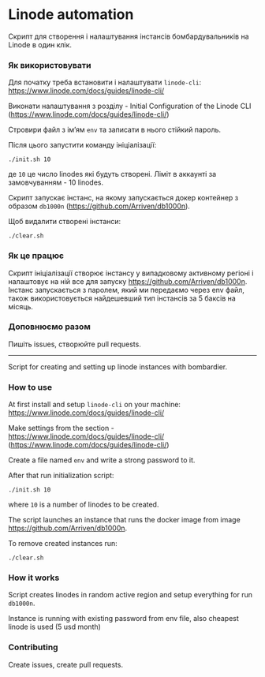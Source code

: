 # Linode automation

Скрипт для створення і налаштування інстансів бомбардувальників на Linode в один клік.

### Як використовувати

Для початку треба встановити і налаштувати `linode-cli`:
https://www.linode.com/docs/guides/linode-cli/

Виконати налаштування з розділу - Initial Configuration of the Linode CLI (https://www.linode.com/docs/guides/linode-cli/)

Стровири файл з імʼям `env` та записати в нього стійкий пароль.


Після цього запустити команду ініціалізації:

```shell
./init.sh 10 
```

де `10` це число linodes які будуть створені. Ліміт в аккаунті за замовчуванням - 10 linodes.

Скрипт запускає інстанс, на якому запускається докер контейнер з образом `db1000n` (https://github.com/Arriven/db1000n).

Щоб видалити створені інстанси:

```shell
./clear.sh
```

### Як це працює

Скрипт ініціалізації створює інстансу у випадковому активному регіоні і налаштовує на ній все для запуску https://github.com/Arriven/db1000n. Інстанс запускається з паролем, який ми передаємо через env файл, також використовується найдешевший тип інстансів за 5 баксів на місяць.

### Доповнюємо разом

Пишіть issues, створюйте pull requests.

***************************************************************************************

Script for creating and setting up linode instances with bombardier.

### How to use

At first install and setup `linode-cli` on your machine:
https://www.linode.com/docs/guides/linode-cli/

Make settings from the section - https://www.linode.com/docs/guides/linode-cli/ (https://www.linode.com/docs/guides/linode-cli/)

Create a file named `env` and write a strong password to it.

After that run initialization script:

```shell
./init.sh 10
```

where `10` is a number of linodes to be created.

The script launches an instance that runs the docker image from image https://github.com/Arriven/db1000n.

To remove created instances run:

```shell
./clear.sh
```

### How it works

Script creates linodes in random active region and setup everything for run `db1000n`.

Instance is running with existing password from env file, also cheapest linode is used (5 usd month)

### Contributing

Create issues, create pull requests.
